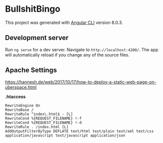 # BullshitBingo

This project was generated with [Angular CLI](https://github.com/angular/angular-cli) version 8.0.3.

## Development server

Run `ng serve` for a dev server. Navigate to `http://localhost:4200/`. The app will automatically reload if you change any of the source files.

## Apache Settings

https://hannesh.de/web/2017/10/17/how-to-deploy-a-static-web-page-on-uberspace.html

**.htaccess**

```
RewriteEngine On
RewriteBase /
RewriteRule ^index\.html$ - [L]
RewriteCond %{REQUEST_FILENAME} !-f
RewriteCond %{REQUEST_FILENAME} !-d
RewriteRule . /index.html [L]
AddOutputFilterByType DEFLATE text/html text/plain text/xml text/css application/javascript text/javascript application/json
```
